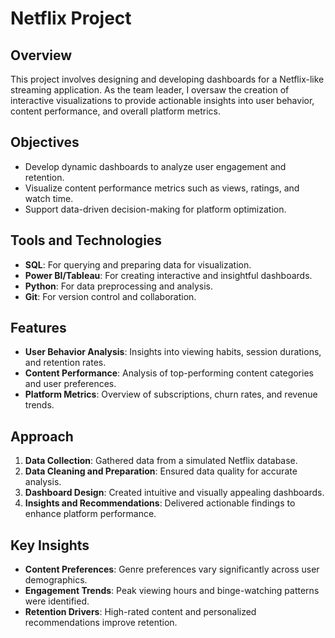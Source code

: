 # Netflix Project

## Overview
This project involves designing and developing dashboards for a Netflix-like streaming application. As the team leader, I oversaw the creation of interactive visualizations to provide actionable insights into user behavior, content performance, and overall platform metrics.

## Objectives
- Develop dynamic dashboards to analyze user engagement and retention.
- Visualize content performance metrics such as views, ratings, and watch time.
- Support data-driven decision-making for platform optimization.

## Tools and Technologies
- **SQL**: For querying and preparing data for visualization.
- **Power BI/Tableau**: For creating interactive and insightful dashboards.
- **Python**: For data preprocessing and analysis.
- **Git**: For version control and collaboration.

## Features
- **User Behavior Analysis**: Insights into viewing habits, session durations, and retention rates.
- **Content Performance**: Analysis of top-performing content categories and user preferences.
- **Platform Metrics**: Overview of subscriptions, churn rates, and revenue trends.

## Approach
1. **Data Collection**: Gathered data from a simulated Netflix database.
2. **Data Cleaning and Preparation**: Ensured data quality for accurate analysis.
3. **Dashboard Design**: Created intuitive and visually appealing dashboards.
4. **Insights and Recommendations**: Delivered actionable findings to enhance platform performance.

## Key Insights
- **Content Preferences**: Genre preferences vary significantly across user demographics.
- **Engagement Trends**: Peak viewing hours and binge-watching patterns were identified.
- **Retention Drivers**: High-rated content and personalized recommendations improve retention.

